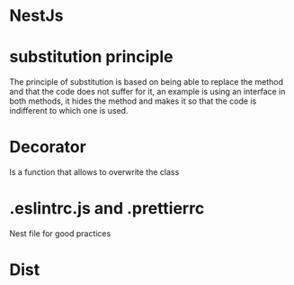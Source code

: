 # NestJs
# substitution principle
The principle of substitution is based on being able to replace the method and that the code does not suffer for it, an example is using an interface in both methods, it hides the method and makes it so that the code is indifferent to which one is used.

# Decorator
Is a function that allows to overwrite the class

# .eslintrc.js and .prettierrc
Nest file for good practices

# Dist
